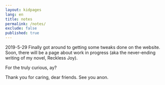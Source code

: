 ```yaml
---
layout: kidpages
lang: en
title: notes
permalink: /notes/
exclude: false
published: true
---
```

2019-5-29 Finally got around to getting some tweaks done on the website. 
Soon, there will be a page about work in progress (aka the never-ending
writing of my novel, Reckless Joy).

For the truly curious, ay?

Thank you for caring, dear friends. See you anon.
